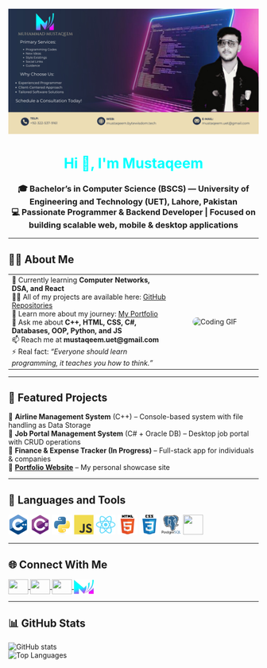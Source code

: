 ![Github Logo](https://github.com/Mustaqeem-Codes/Mustaqeem-Codes/blob/main/Banner.jpg)

<h1 align="center" style="color:cyan;">Hi 👋, I'm Mustaqeem</h1>
<h3 align="center">
🎓 Bachelor’s in Computer Science (BSCS) — University of Engineering and Technology (UET), Lahore, Pakistan <br>
💻 Passionate Programmer & Backend Developer | Focused on building scalable web, mobile & desktop applications
</h3>

---

## 👨‍💻 About Me

<table>
  <tr>
    <td width="65%">
      🌱 Currently learning <b>Computer Networks, DSA, and React</b> <br/>
      👨‍💻 All of my projects are available here: <a href="https://github.com/Mustaqeem-Codes">GitHub Repositories</a> <br/>
      📄 Learn more about my journey: <a href="https://mustaqeem-codes.github.io/">My Portfolio</a> <br/>
      💬 Ask me about <b>C++, HTML, CSS, C#, Databases, OOP, Python, and JS</b> <br/>
      📫 Reach me at <b>mustaqeem.uet@gmail.com</b> <br/>
      ⚡ Real fact: <i>“Everyone should learn programming, it teaches you how to think.”</i>
    </td>
    <td width="35%" align="center">
      <img src="https://media.giphy.com/media/qgQUggAC3Pfv687qPC/giphy.gif" width="300" height="200" style="border-radius:10px;" alt="Coding GIF"/>
    </td>
  </tr>
</table>

---

## 🚀 Featured Projects  
🔹 <b>Airline Management System</b> (C++) – Console-based system with file handling as Data Storage <br>
🔹 <b>Job Portal Management System</b> (C# + Oracle DB) – Desktop job portal with CRUD operations <br>
🔹 <b>Finance & Expense Tracker (In Progress)</b> – Full-stack app for individuals & companies <br>
🔹 <b><a href="https://Mustaqeem.bytewisdom.tech">Portfolio Website</a></b> – My personal showcase site  

---

## 🔧 Languages and Tools
<p align="left">
  <img src="https://raw.githubusercontent.com/devicons/devicon/master/icons/cplusplus/cplusplus-original.svg" width="40" height="40"/>
  <img src="https://raw.githubusercontent.com/devicons/devicon/master/icons/csharp/csharp-original.svg" width="40" height="40"/>
  <img src="https://raw.githubusercontent.com/devicons/devicon/master/icons/python/python-original.svg" width="40" height="40"/>
  <img src="https://raw.githubusercontent.com/devicons/devicon/master/icons/javascript/javascript-original.svg" width="40" height="40"/>
  <img src="https://raw.githubusercontent.com/devicons/devicon/master/icons/react/react-original.svg" width="40" height="40"/>
  <img src="https://raw.githubusercontent.com/devicons/devicon/master/icons/html5/html5-original-wordmark.svg" width="40" height="40"/>
  <img src="https://raw.githubusercontent.com/devicons/devicon/master/icons/css3/css3-original-wordmark.svg" width="40" height="40"/>
  <img src="https://raw.githubusercontent.com/devicons/devicon/master/icons/postgresql/postgresql-original-wordmark.svg" width="40" height="40"/>
  <img src="https://img.icons8.com/color/48/000000/oracle-logo.png" width="40" height="40"/> <!-- Oracle DB -->
</p>

---

## 🌐 Connect With Me
<p align="left">
  <a href="https://www.linkedin.com/in/muhammad-mustaqeem-95656b331/" target="blank">
    <img align="center" src="https://raw.githubusercontent.com/rahuldkjain/github-profile-readme-generator/master/src/images/icons/Social/linked-in-alt.svg" height="30" width="40" />
  </a>
  <a href="https://web.facebook.com/MustaqeemCodes" target="blank">
    <img align="center" src="https://raw.githubusercontent.com/rahuldkjain/github-profile-readme-generator/master/src/images/icons/Social/facebook.svg" height="30" width="40" />
  </a>
  <a href="https://www.instagram.com/mustaqeem_codes/#" target="blank">
    <img align="center" src="https://raw.githubusercontent.com/rahuldkjain/github-profile-readme-generator/master/src/images/icons/Social/instagram.svg" height="30" width="40" />
  </a>
  <a href="https://Mustaqeem.bytewisdom.tech" target="blank">
    <img align="center" src="https://github.com/Mustaqeem-Codes/mustaqeem-codes.github.io/blob/main/Pics/logo.png" height="30" width="40" />
  </a>
</p>

---

## 📊 GitHub Stats
![GitHub stats](https://github-readme-stats.vercel.app/api?username=Mustaqeem-Codes&show_icons=true&theme=tokyonight)  
![Top Languages](https://github-readme-stats.vercel.app/api/top-langs/?username=Mustaqeem-Codes&layout=compact&theme=tokyonight)  
